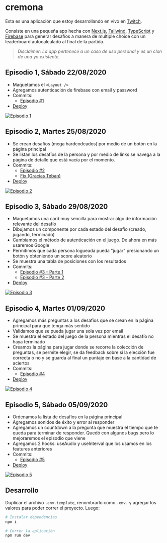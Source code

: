 # cremona

Esta es una aplicación que estoy desarrollando en vivo en [Twitch](https://www.twitch.tv/durancristhian).

Consiste en una pequeña app hecha con [Next.js](https://nextjs.org/), [Tailwind](https://tailwindcss.com/), [TypeScript](https://www.typescriptlang.org/) y [Firebase](https://firebase.google.com/) para generar desafíos a manera de multiple choice con un leaderboard autocalculado al final de la partida.

> _Disclaimer: La app pertenece a un caso de uso personal y es un clon de una ya existente._

## Episodio 1, Sábado 22/08/2020

- Maquetamos el `<Layout />`
- Agregamos autenticación de firebase con email y password
- Commits:
    - [Episodio #1](https://github.com/durancristhian/cremona/commit/449769031786660e3631e9476da400ac5d1fb159)
- [Deploy](https://cremona-chihl7k7x.vercel.app/)

[![Episodio 1](https://img.youtube.com/vi/UVh9CScWLnQ/0.jpg)](https://www.youtube.com/watch?v=UVh9CScWLnQ)

## Episodio 2, Martes 25/08/2020

- Se crean desafíos (mega hardcodeados) por medio de un botón en la página principal
- Se listan los desafíos de la persona y por medio de links se navega a la página de detalle que está vacía por el momento.
- Commits:
    - [Episodio #2](https://github.com/durancristhian/cremona/commit/46acf428944cfc1bb1ce27b365d875d2d1e523d2)
    - [Fix (Gracias Teban)](https://github.com/durancristhian/cremona/commit/59af753515d55b5818fa8bfb3ea87cce9534ca6c)
- [Deploy](https://cremona-ehj6bcue2.vercel.app/)

[![Episodio 2](https://img.youtube.com/vi/-M_JguJlHC4/0.jpg)](https://www.youtube.com/watch?v=-M_JguJlHC4)

## Episodio 3, Sábado 29/08/2020

- Maquetamos una card muy sencilla para mostrar algo de información relevante del desafío
- Dibujamos un componente por cada estado del desafío (creado, jugando, terminado)
- Cambiamos el método de autenticación en el juego. De ahora en más usaremos Google
- Permitimos que cada persona logueada pueda "jugar" presionando un botón y obteniendo un score aleatorio
- Se muestra una tabla de posiciones con los resultados
- Commits:
    - [Episodio #3 - Parte 1](https://github.com/durancristhian/cremona/commit/6775dce64e404d6d0d1b9e394ada6f9e60f518eb)
    - [Episodio #3 - Parte 2](https://github.com/durancristhian/cremona/commit/fd7eaee00f303f2a8fe81920e0ac654ea226b1f9)
- [Deploy](https://cremona-f6g71y7pa.vercel.app/)

[![Episodio 3](https://img.youtube.com/vi/0zlTwUxb1ho/0.jpg)](https://www.youtube.com/watch?v=0zlTwUxb1ho)

## Episodio 4, Martes 01/09/2020

- Agregamos más preguntas a los desafíos que se crean en la página principal para que tenga más sentido
- Validamos que se pueda jugar una sola vez por email
- Se muestra el estado del juego de la persona mientras el desafío no haya terminado
- Creamos la página para jugar donde se recorre la colección de preguntas, se permite elegir, se da feedback sobre si la elección fue correcta o no y se guarda al final un puntaje en base a la cantidad de aciertos
- Commits:
    - [Episodio #4](https://github.com/durancristhian/cremona/commit/6082985efb8028fd30b5024d03e3b3bd43362c00)
- [Deploy](https://cremona-3mllbjl3g.vercel.app/)

[![Episodio 4](https://img.youtube.com/vi/YVBhqiSFPfk/0.jpg)](https://www.youtube.com/watch?v=YVBhqiSFPfk)

## Episodio 5, Sábado 05/09/2020

- Ordenamos la lista de desafíos en la página principal
- Agregamos sonidos de éxito y error al responder
- Agregamos un countdown a la pregunta que muestra el tiempo que te queda para terminar de responder. Quedó con algunos bugs pero lo mejoraremos el episodio que viene
- Agregamos 2 hooks: useAudio y useInterval que los usamos en los features anteriores
- Commits:
    - [Episodio #5](https://github.com/durancristhian/cremona/commit/88c00cbc3db92a986e7b59d7b17432b135c8f6bb)
- [Deploy](https://cremona-n43tjppfz.vercel.app/)

[![Episodio 5](https://img.youtube.com/vi/bTQ_WzkoB_o/0.jpg)](https://www.youtube.com/watch?v=bTQ_WzkoB_o)

## Desarrollo

Duplicar el archivo `.env.template`, renombrarlo como `.env.` y agregar los valores para poder correr el proyecto. Luego:

```bash
# Instalar dependencias
npm i

# Correr la aplicación
npm run dev
```

